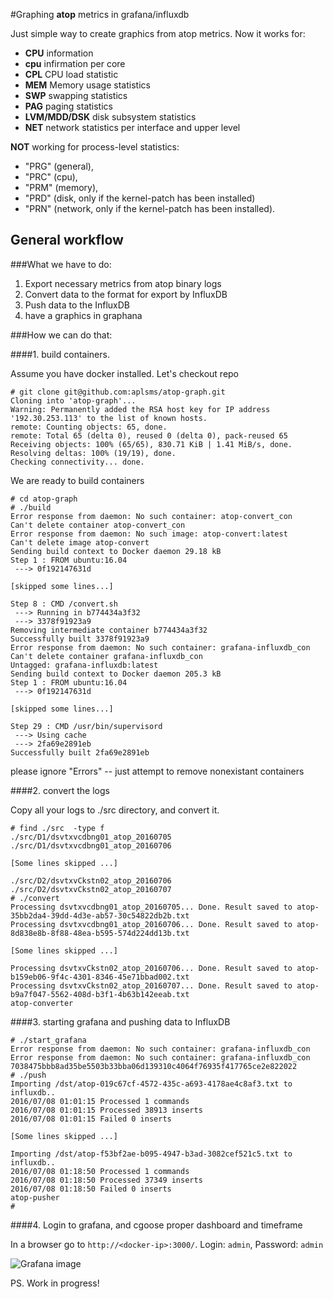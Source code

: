 #Graphing __atop__ metrics in grafana/influxdb

Just simple way to create graphics from atop metrics. Now it works for:

- __CPU__ information
- __cpu__ infirmation per core
- __CPL__ CPU load statistic
- __MEM__ Memory usage statistics
- __SWP__ swapping statistics
- __PAG__ paging statistics
- __LVM/MDD/DSK__ disk subsystem statistics
- __NET__ network statistics per interface and upper level

__NOT__ working for process-level statistics:

- "PRG" (general),
- "PRC" (cpu),
- "PRM" (memory),
- "PRD" (disk, only if the kernel-patch has been installed)
- "PRN" (network, only if the kernel-patch has been installed).

## General workflow

###What we have to do:

1. Export necessary metrics from atop binary logs
1. Convert data to the format for export by InfluxDB
1. Push data to the InfluxDB
1. have a graphics in graphana

###How we can do that:

####1. build containers.

Assume you have docker installed. Let's checkout repo

```
# git clone git@github.com:aplsms/atop-graph.git
Cloning into 'atop-graph'...
Warning: Permanently added the RSA host key for IP address '192.30.253.113' to the list of known hosts.
remote: Counting objects: 65, done.
remote: Total 65 (delta 0), reused 0 (delta 0), pack-reused 65
Receiving objects: 100% (65/65), 830.71 KiB | 1.41 MiB/s, done.
Resolving deltas: 100% (19/19), done.
Checking connectivity... done.
```

We are ready to build containers

```
# cd atop-graph
# ./build
Error response from daemon: No such container: atop-convert_con
Can't delete container atop-convert_con
Error response from daemon: No such image: atop-convert:latest
Can't delete image atop-convert
Sending build context to Docker daemon 29.18 kB
Step 1 : FROM ubuntu:16.04
 ---> 0f192147631d

[skipped some lines...]

Step 8 : CMD /convert.sh
 ---> Running in b774434a3f32
 ---> 3378f91923a9
Removing intermediate container b774434a3f32
Successfully built 3378f91923a9
Error response from daemon: No such container: grafana-influxdb_con
Can't delete container grafana-influxdb_con
Untagged: grafana-influxdb:latest
Sending build context to Docker daemon 205.3 kB
Step 1 : FROM ubuntu:16.04
 ---> 0f192147631d

[skipped some lines...]

Step 29 : CMD /usr/bin/supervisord
 ---> Using cache
 ---> 2fa69e2891eb
Successfully built 2fa69e2891eb
```

please ignore "Errors" -- just attempt to remove nonexistant containers

####2. convert the logs

Copy all your logs to ./src directory, and convert it.

```
# find ./src  -type f
./src/D1/dsvtxvcdbng01_atop_20160705
./src/D1/dsvtxvcdbng01_atop_20160706

[Some lines skipped ...]

./src/D2/dsvtxvCkstn02_atop_20160706
./src/D2/dsvtxvCkstn02_atop_20160707
# ./convert
Processing dsvtxvcdbng01_atop_20160705... Done. Result saved to atop-35bb2da4-39dd-4d3e-ab57-30c54822db2b.txt
Processing dsvtxvcdbng01_atop_20160706... Done. Result saved to atop-8d838e8b-8f88-48ea-b595-574d224dd13b.txt

[Some lines skipped ...]

Processing dsvtxvCkstn02_atop_20160706... Done. Result saved to atop-b159eb06-9f4c-4301-8346-45e71bbad002.txt
Processing dsvtxvCkstn02_atop_20160707... Done. Result saved to atop-b9a7f047-5562-408d-b3f1-4b63b142eeab.txt
atop-converter
```

####3. starting grafana and pushing data to InfluxDB

```
# ./start_grafana
Error response from daemon: No such container: grafana-influxdb_con
Error response from daemon: No such container: grafana-influxdb_con
7038475bbb8ad35be5503b33bba06d139310c4064f76935f417765ce2e822022
# ./push
Importing /dst/atop-019c67cf-4572-435c-a693-4178ae4c8af3.txt to influxdb..
2016/07/08 01:01:15 Processed 1 commands
2016/07/08 01:01:15 Processed 38913 inserts
2016/07/08 01:01:15 Failed 0 inserts

[Some lines skipped ...]

Importing /dst/atop-f53bf2ae-b095-4947-b3ad-3082cef521c5.txt to influxdb..
2016/07/08 01:18:50 Processed 1 commands
2016/07/08 01:18:50 Processed 37349 inserts
2016/07/08 01:18:50 Failed 0 inserts
atop-pusher
#
```

####4. Login to grafana, and cgoose proper dashboard and timeframe

In a browser go to  `http://<docker-ip>:3000/`. Login: `admin`, Password: `admin`

![Grafana image](images/ScreenShot4.png)


PS. Work in progress!